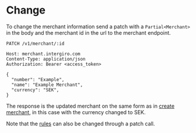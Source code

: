 # Change

To change the merchant information send a patch with a `Partial<Merchant>` in the body and the merchant id in the url to the merchant endpoint.

``` {1}
PATCH /v1/merchant/:id

Host: merchant.intergiro.com
Content-Type: application/json
Authorization: Bearer <access_token>

{
  "number": "Example",
  "name": "Example Merchant",
  "currency": "SEK",
}
```

The response is the updated merchant on the same form as in [create merchant](./create.html), in this case with the currency changed to SEK.

Note that the [rules](./rules) can also be changed through a patch call.